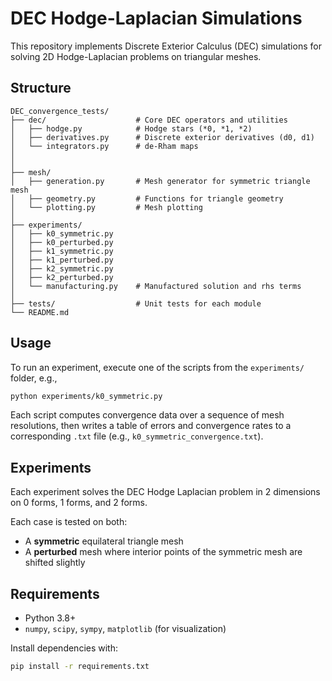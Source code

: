 # DEC Hodge-Laplacian Simulations

This repository implements Discrete Exterior Calculus (DEC) simulations for solving 2D Hodge-Laplacian problems on triangular meshes.

## Structure

```
DEC_convergence_tests/
├── dec/                    # Core DEC operators and utilities
│   ├── hodge.py            # Hodge stars (*0, *1, *2)
│   ├── derivatives.py      # Discrete exterior derivatives (d0, d1)
│   └── integrators.py      # de-Rham maps
│   
│
├── mesh/
│   ├── generation.py       # Mesh generator for symmetric triangle mesh
│   ├── geometry.py         # Functions for triangle geometry
│   └── plotting.py         # Mesh plotting
│
├── experiments/
│   ├── k0_symmetric.py
│   ├── k0_perturbed.py
│   ├── k1_symmetric.py
│   ├── k1_perturbed.py
│   ├── k2_symmetric.py
│   ├── k2_perturbed.py
│   └── manufacturing.py    # Manufactured solution and rhs terms
│
├── tests/                  # Unit tests for each module
└── README.md
```

## Usage

To run an experiment, execute one of the scripts from the `experiments/` folder, e.g.,

```bash
python experiments/k0_symmetric.py
```

Each script computes convergence data over a sequence of mesh resolutions, then writes a table of errors and convergence rates to a corresponding `.txt` file (e.g., `k0_symmetric_convergence.txt`).

## Experiments

Each experiment solves the DEC Hodge Laplacian problem in 2 dimensions on 0 forms, 1 forms, and 2 forms.

Each case is tested on both:
- A **symmetric** equilateral triangle mesh
- A **perturbed** mesh where interior points of the symmetric mesh are shifted slightly

## Requirements

- Python 3.8+
- `numpy`, `scipy`, `sympy`, `matplotlib` (for visualization)

Install dependencies with:

```bash
pip install -r requirements.txt
```
